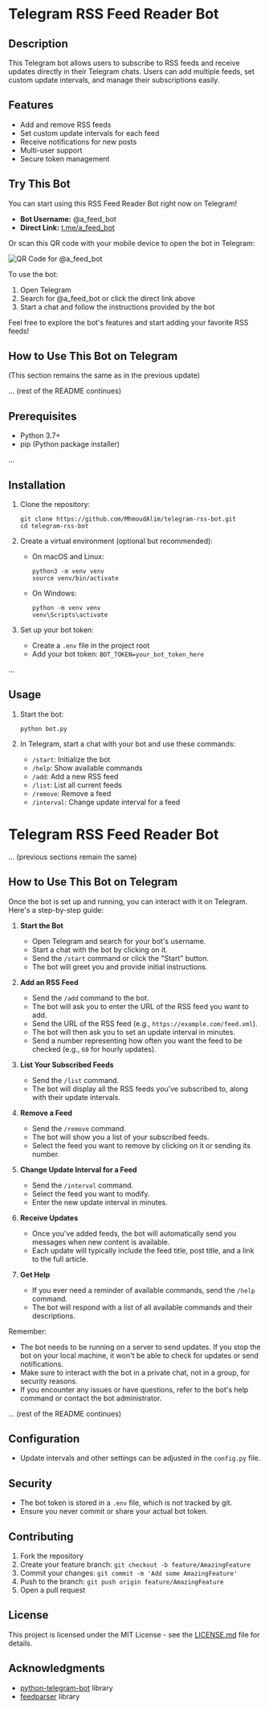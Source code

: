 # Telegram RSS Feed Reader Bot

## Description

This Telegram bot allows users to subscribe to RSS feeds and receive updates directly in their Telegram chats. Users can
add multiple feeds, set custom update intervals, and manage their subscriptions easily.

## Features

- Add and remove RSS feeds
- Set custom update intervals for each feed
- Receive notifications for new posts
- Multi-user support
- Secure token management


## Try This Bot

You can start using this RSS Feed Reader Bot right now on Telegram!

- **Bot Username:** @a_feed_bot
- **Direct Link:** [t.me/a_feed_bot](https://t.me/a_feed_bot)

Or scan this QR code with your mobile device to open the bot in Telegram:

<img src="https://github.com/MhmoudAlim/telegram-rss-bot/blob/@a_feed_bot" alt="QR Code for @a_feed_bot" />


To use the bot:
1. Open Telegram
2. Search for @a_feed_bot or click the direct link above
3. Start a chat and follow the instructions provided by the bot

Feel free to explore the bot's features and start adding your favorite RSS feeds!

## How to Use This Bot on Telegram

(This section remains the same as in the previous update)

... (rest of the README continues)

## Prerequisites

- Python 3.7+
- pip (Python package installer)

...

## Installation

1. Clone the repository:
   ```
   git clone https://github.com/MhmoudAlim/telegram-rss-bot.git
   cd telegram-rss-bot
   ```

2. Create a virtual environment (optional but recommended):

    - On macOS and Linux:
      ```
      python3 -m venv venv
      source venv/bin/activate
      ```

    - On Windows:
      ```
      python -m venv venv
      venv\Scripts\activate
      ```

3. Set up your bot token:
    - Create a `.env` file in the project root
    - Add your bot token: `BOT_TOKEN=your_bot_token_here`

...

## Usage

1. Start the bot:
   ```
   python bot.py
   ```

2. In Telegram, start a chat with your bot and use these commands:
    - `/start`: Initialize the bot
    - `/help`: Show available commands
    - `/add`: Add a new RSS feed
    - `/list`: List all current feeds
    - `/remove`: Remove a feed
    - `/interval`: Change update interval for a feed

# Telegram RSS Feed Reader Bot

... (previous sections remain the same)

## How to Use This Bot on Telegram

Once the bot is set up and running, you can interact with it on Telegram. Here's a step-by-step guide:

1. **Start the Bot**
   - Open Telegram and search for your bot's username.
   - Start a chat with the bot by clicking on it.
   - Send the `/start` command or click the "Start" button.
   - The bot will greet you and provide initial instructions.

2. **Add an RSS Feed**
   - Send the `/add` command to the bot.
   - The bot will ask you to enter the URL of the RSS feed you want to add.
   - Send the URL of the RSS feed (e.g., `https://example.com/feed.xml`).
   - The bot will then ask you to set an update interval in minutes.
   - Send a number representing how often you want the feed to be checked (e.g., `60` for hourly updates).

3. **List Your Subscribed Feeds**
   - Send the `/list` command.
   - The bot will display all the RSS feeds you've subscribed to, along with their update intervals.

4. **Remove a Feed**
   - Send the `/remove` command.
   - The bot will show you a list of your subscribed feeds.
   - Select the feed you want to remove by clicking on it or sending its number.

5. **Change Update Interval for a Feed**
   - Send the `/interval` command.
   - Select the feed you want to modify.
   - Enter the new update interval in minutes.

6. **Receive Updates**
   - Once you've added feeds, the bot will automatically send you messages when new content is available.
   - Each update will typically include the feed title, post title, and a link to the full article.

7. **Get Help**
   - If you ever need a reminder of available commands, send the `/help` command.
   - The bot will respond with a list of all available commands and their descriptions.

Remember:
- The bot needs to be running on a server to send updates. If you stop the bot on your local machine, it won't be able to check for updates or send notifications.
- Make sure to interact with the bot in a private chat, not in a group, for security reasons.
- If you encounter any issues or have questions, refer to the bot's help command or contact the bot administrator.

... (rest of the README continues)

## Configuration

- Update intervals and other settings can be adjusted in the `config.py` file.

## Security

- The bot token is stored in a `.env` file, which is not tracked by git.
- Ensure you never commit or share your actual bot token.

## Contributing

1. Fork the repository
2. Create your feature branch: `git checkout -b feature/AmazingFeature`
3. Commit your changes: `git commit -m 'Add some AmazingFeature'`
4. Push to the branch: `git push origin feature/AmazingFeature`
5. Open a pull request

## License

This project is licensed under the MIT License - see the [LICENSE.md](LICENSE.md) file for details.

## Acknowledgments

- [python-telegram-bot](https://github.com/python-telegram-bot/python-telegram-bot) library
- [feedparser](https://feedparser.readthedocs.io/en/latest/) library
